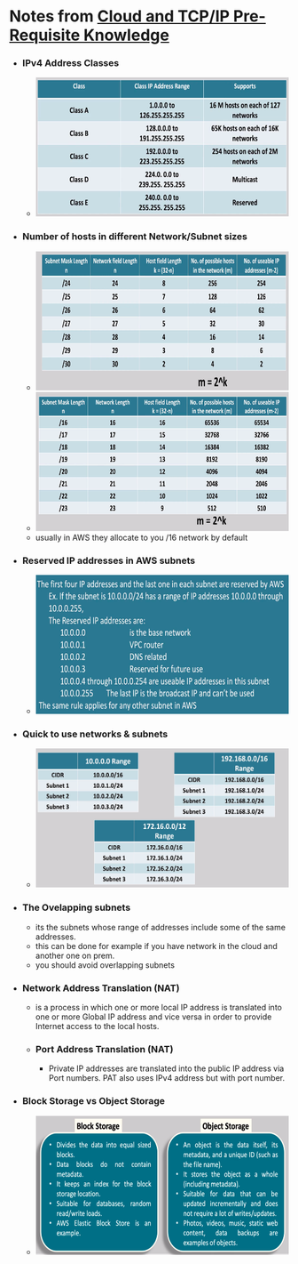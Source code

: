 # Notes from [Cloud and TCP/IP Pre-Requisite Knowledge](https://www.dolfined.com/courses/cloud-and-tcp-ip-pre-requisite-knowledge)

* ### IPv4 Address Classes
	* <img src="https://github.com/ahmadateya/learning-notes/blob/main/images/Screenshot%20from%202021-12-03%2016-53-09.png" width="600" height="250">

* ### Number of hosts in different Network/Subnet sizes
	* <img src="https://github.com/ahmadateya/learning-notes/blob/main/images/Screenshot%20from%202021-12-04%2009-03-07.png" width="600" height="250">
	* <img src="https://github.com/ahmadateya/learning-notes/blob/main/images/Screenshot%20from%202021-12-04%2009-07-45.png" width="600" height="250">
	* usually in AWS they allocate to you /16 network by default

* ### Reserved IP addresses in AWS subnets 
	* <img src="https://github.com/ahmadateya/learning-notes/blob/main/images/Screenshot%20from%202021-12-04%2009-25-27.png" width="600" height="250">

* ### Quick to use networks & subnets 
	* <img src="https://github.com/ahmadateya/learning-notes/blob/main/images/Screenshot%20from%202021-12-04%2009-47-11.png" width="600" height="250">

* ### The Ovelapping subnets
	* its the subnets whose range of addresses include some of the same addresses.
	* this can be done for example if you have network in the cloud and another one on prem.
	* you should avoid overlapping subnets

* ### Network Address Translation (NAT)
	* is a process in which one or more local IP address is translated into one or more Global IP address and vice versa in order to provide Internet access to the local hosts.
	* ### Port Address Translation (NAT)
		* Private IP addresses are translated into the public IP address via Port numbers. PAT also uses IPv4 address but with port number.

* ### Block Storage vs Object Storage
	* <img src="https://github.com/ahmadateya/learning-notes/blob/main/images/Screenshot%20from%202021-12-04%2010-33-29.png" width="600" height="250">
